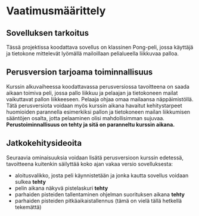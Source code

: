 # Vaatimusmäärittely

## Sovelluksen tarkoitus

Tässä projektissa koodattava sovellus on klassinen Pong-peli, jossa käyttäjä ja tietokone mittelevät lyömällä mailoillaan pelialueella liikkuvaa palloa.

## Perusversion tarjoama toiminnallisuus

Kurssin alkuvaiheessa koodattavassa perusversiossa tavoitteena on saada aikaan toimiva peli, jossa pallo liikkuu ja pelaajan ja tietokoneen mailat vaikuttavat pallon liikkeeseen. Pelaaja ohjaa omaa mailaansa näppäimistöllä. Tätä perusversiota voidaan myös kurssin aikana havaitut kehitystarpeet huomioiden parannella esimerkiksi pallon ja tietokoneen mailan liikkumisen sääntöjen osalta, jotta pelaaminen olisi mahdollisimman sujuvaa. **Perustoiminnallisuus on tehty ja sitä on paranneltu kurssin aikana.**

## Jatkokehitysideoita

Seuraavia ominaisuuksia voidaan lisätä perusversioon kurssin edetessä, tavoitteena kuitenkin säilyttää koko ajan vakaa versio sovelluksesta:

- aloitusvalikko, josta peli käynnistetään ja jonka kautta sovellus voidaan sulkea **tehty**
- pelin aikana näkyvä pistelaskuri **tehty**
- parhaiden pisteiden tallentaminen ohjelman suorituksen aikana **tehty**
- parhaiden pisteiden pitkäaikaistallennus (tämä on vielä tällä hetkellä tekemättä)
